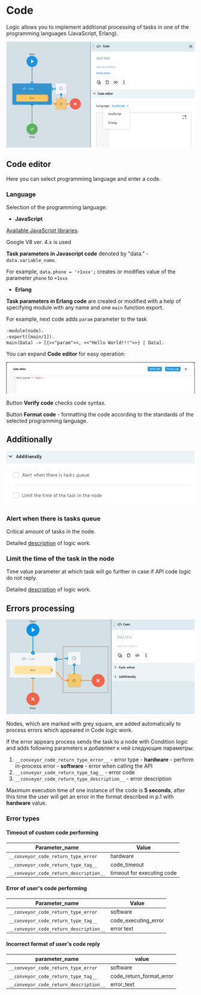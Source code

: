 # Code

Logic allows you to implement additional processing of tasks in one of the programming languages (JavaScript, Erlang).

![](../img/create/logic_code.png)


## Code editor

Here you can select programmimg language and enter a code.

### Language

Selection of the programmimg language:

* **JavaScript**

[Available JavaScript libraries](function_code.md).

Google V8 ver. 4.x is used

**Task parameters in Javascript code** denoted by "data." - `data.variable_name`.

For example, `data.phone = '+1xxx';` creates or modifies value of the parameter `phone` to `+1xxx`

* **Erlang**

**Task parameters in Erlang code**  are created or modified with a help of specifying module with any name and one `main` function export.

For example, next code adds `param` parameter to the task
```
-module(node).
-export([main/1]).
main(Data) -> [{<<"param">>, <<"Hello World!!!">>} | Data].
```

You can expand **Code editor** for easy operation:

![](../img/create/code_editor.png)

Button **Verify code** checks code syntax.

Button **Format code** - formatting the code according to the standards of the selected programming language.


## Additionally

![](../img/create/code_adish.png)

### Alert when there is tasks queue

Critical amount of tasks in the node.

Detailed [description](timer.md#tasks-limit) of logic work.

### Limit the time of the task in the node

Time value parameter at which task will go further in case if API code logic do not reply.

Detailed [description](timer.md#timer) of logic work.


## Errors processing

![](../img/create/code.png)

Nodes, which are marked with grey square, are added automatically to process errors which appeared in Code logic work.

If the error appears process sends the task to a node with Condition logic and adds following parameters и добавляет к ней следующие параметры:


  1.  `__conveyor_code_return_type_error__` - error type
    -  **hardware** - perform in-process error
    -  **software** - error when calling the API
  2.  `__conveyor_code_return_type_tag__` - error code
  3.  `__conveyor_code_return_type_description__` - error description

Maximum execution time of one instance of the code is **5 seconds**, after this time the user will get an error in the format described in p.1 with **hardware** value.

### Error types

#### Timeout of custom code performing

| Parameter_name | Value |
| --- | --- |
| `__conveyor_code_return_type_error` | hardware |
| `__conveyor_code_return_type_tag__` | code_timeout |
| `__conveyor_code_return_description__` | timeout for executing code |

#### Error of user's code performing
| Parameter_name | Value |
| --- | --- |
| `__conveyor_code_return_type_error` | software |
| `__conveyor_code_return_type_tag__` | code_executing_error |
| `__conveyor_code_return_description__` | error text |

#### Incorrect format of user's code reply
| parameter_name | value |
| --- | --- |
| `__conveyor_code_return_type_error` | software |
| `__conveyor_code_return_type_tag__` | code_return_format_error |
| `__conveyor_code_return_description__` | error_text |

